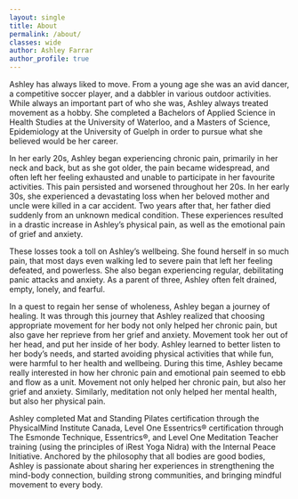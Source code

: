 ```yaml
---
layout: single
title: About
permalink: /about/
classes: wide
author: Ashley Farrar
author_profile: true
---
```

Ashley has always liked to move. From a young age she was an avid dancer, a
competitive soccer player, and a dabbler in various outdoor activities.
While always an important part of who she was, Ashley always treated movement as
a hobby. She completed a Bachelors of Applied Science in Health Studies at the
University of Waterloo, and a Masters of Science, Epidemiology at the University of
Guelph in order to pursue what she believed would be her career.

In her early 20s, Ashley began experiencing chronic pain, primarily in her neck and
back, but as she got older, the pain became widespread, and often left her feeling
exhausted and unable to participate in her favourite activities. This pain persisted
and worsened throughout her 20s. In her early 30s, she experienced a devastating
loss when her beloved mother and uncle were killed in a car accident. Two years
after that, her father died suddenly from an unknown medical condition. These
experiences resulted in a drastic increase in Ashley’s physical pain, as well as the
emotional pain of grief and anxiety.

These losses took a toll on Ashley’s wellbeing. She found herself in so much pain,
that most days even walking led to severe pain that left her feeling defeated, and
powerless. She also began experiencing regular, debilitating panic attacks and
anxiety. As a parent of three, Ashley often felt drained, empty, lonely, and fearful.

In a quest to regain her sense of wholeness, Ashley began a journey of healing. It
was through this journey that Ashley realized that choosing appropriate movement
for her body not only helped her chronic pain, but also gave her reprieve from her
grief and anxiety. Movement took her out of her head, and put her inside of her
body. Ashley learned to better listen to her body’s needs, and started avoiding
physical activities that while fun, were harmful to her health and wellbeing. During
this time, Ashley became really interested in how her chronic pain and emotional
pain seemed to ebb and flow as a unit. Movement not only helped her chronic pain,
but also her grief and anxiety. Similarly, meditation not only helped her mental
health, but also her physical pain.

Ashley completed Mat and Standing Pilates certification through the PhysicalMind
Institute Canada, Level One Essentrics® certification through The Esmonde
Technique, Essentrics®, and Level One Meditation Teacher training (using the
principles of iRest Yoga Nidra) with the Internal Peace Initiative. Anchored by the
philosophy that all bodies are good bodies, Ashley is passionate about sharing her
experiences in strengthening the mind-body connection, building strong
communities, and bringing mindful movement to every body.
